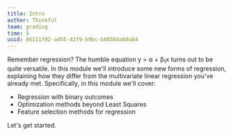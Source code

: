 ```yaml
---
title: Intro
author: Thinkful
team: grading
time: 5
uuid: 86211f02-a455-42f9-b9bc-b8856dab9a84
---
```


Remember regression?  The humble equation y = α + β<sub>1</sub>x turns out to be quite versatile. In this module we'll introduce some new forms of regression, explaining how they differ from the multivariate linear regression you've already met. Specifically, in this module we'll cover:

 * Regression with binary outcomes
 * Optimization methods beyond Least Squares
 * Feature selection methods for regression

Let's get started.